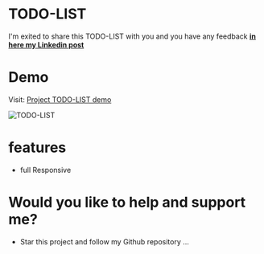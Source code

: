 # TODO-LIST
 I'm exited to share this TODO-LIST with you and you have any feedback [**in here my Linkedin post**](https://www.linkedin.com/in/marouf-ebrahimi-7b6312237)

 # Demo
 Visit: [Project TODO-LIST demo](https://maroufebrahimi.github.io/todo-list/)

![TODO-LIST]()

# features
* full Responsive


# Would you like to help and support me?
* Star this project and follow my Github repository
...
